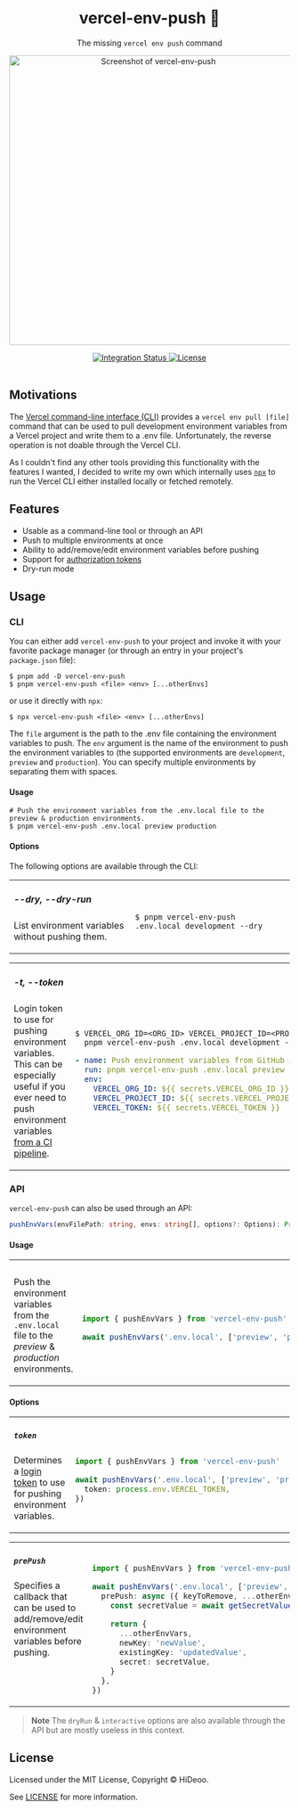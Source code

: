 <div align="center">
  <h1>vercel-env-push 🔏</h1>
  <p>The missing <code>vercel env push</code> command</p>
  <p>
    <a href="https://user-images.githubusercontent.com/494699/178267610-2843f230-f048-43d4-88b5-baba6ee00e4d.png" title="Screenshot of vercel-env-push">
      <img alt="Screenshot of vercel-env-push" src="https://user-images.githubusercontent.com/494699/178267610-2843f230-f048-43d4-88b5-baba6ee00e4d.png" width="520" />
    </a>
  </p>
</div>

<div align="center">
  <a href="https://github.com/HiDeoo/vercel-env-push/actions/workflows/integration.yml">
    <img alt="Integration Status" src="https://github.com/HiDeoo/vercel-env-push/actions/workflows/integration.yml/badge.svg" />
  </a>
  <a href="https://github.com/HiDeoo/vercel-env-push/blob/main/LICENSE">
    <img alt="License" src="https://badgen.net/github/license/hideoo/vercel-env-push" />
  </a>
  <br /><br />
</div>

## Motivations

The [Vercel command-line interface (CLI)](https://vercel.com/docs/cli) provides a `vercel env pull [file]` command that can be used to pull development environment variables from a Vercel project and write them to a .env file. Unfortunately, the reverse operation is not doable through the Vercel CLI.

As I couldn't find any other tools providing this functionality with the features I wanted, I decided to write my own which internally uses [`npx`](https://docs.npmjs.com/cli/v8/commands/npx) to run the Vercel CLI either installed locally or fetched remotely.

## Features

- Usable as a command-line tool or through an API
- Push to multiple environments at once
- Ability to add/remove/edit environment variables before pushing
- Support for [authorization tokens](https://vercel.com/docs/cli#introduction/global-options/token)
- Dry-run mode

## Usage

### CLI

You can either add `vercel-env-push` to your project and invoke it with your favorite package manager (or through an entry in your project's `package.json` file):

```shell
$ pnpm add -D vercel-env-push
$ pnpm vercel-env-push <file> <env> [...otherEnvs]
```

or use it directly with `npx`:

```shell
$ npx vercel-env-push <file> <env> [...otherEnvs]
```

The `file` argument is the path to the .env file containing the environment variables to push. The `env` argument is the name of the environment to push the environment variables to (the supported environments are `development`, `preview` and `production`). You can specify multiple environments by separating them with spaces.

#### Usage

```shell
# Push the environment variables from the .env.local file to the preview & production environments.
$ pnpm vercel-env-push .env.local preview production
```

#### Options

The following options are available through the CLI:

<table><tr><td width="400px" valign="top">

##### --dry, --dry-run

List environment variables without pushing them.

</td><td width="600px"><br>

```shell
$ pnpm vercel-env-push .env.local development --dry
```

</td></tr></table>

<table><tr><td width="400px" valign="top">

##### -t, --token

Login token to use for pushing environment variables. This can be especially useful if you ever need to push environment variables [from a CI pipeline](https://vercel.com/support/articles/using-vercel-cli-for-custom-workflows).

</td><td width="600px"><br>

```shell
$ VERCEL_ORG_ID=<ORG_ID> VERCEL_PROJECT_ID=<PROJECT_ID>
  pnpm vercel-env-push .env.local development -t <TOKEN>
```

```yaml
- name: Push environment variables from GitHub Actions
  run: pnpm vercel-env-push .env.local preview -t "$VERCEL_TOKEN"
  env:
    VERCEL_ORG_ID: ${{ secrets.VERCEL_ORG_ID }}
    VERCEL_PROJECT_ID: ${{ secrets.VERCEL_PROJECT_ID }}
    VERCEL_TOKEN: ${{ secrets.VERCEL_TOKEN }}
```

</td></tr></table>

### API

`vercel-env-push` can also be used through an API:

```ts
pushEnvVars(envFilePath: string, envs: string[], options?: Options): Promise<void>
```

#### Usage

<table><tr><td width="400px" valign="top">

#####

Push the environment variables from the `.env.local` file to the _preview_ & _production_ environments.

</td><td width="600px"><br>

```ts
import { pushEnvVars } from 'vercel-env-push'

await pushEnvVars('.env.local', ['preview', 'production'])
```

</td></tr></table>

#### Options

<table><tr><td width="400px" valign="top">

##### `token`

Determines a [login token](https://vercel.com/docs/cli#introduction/global-options/token) to use for pushing environment variables.

</td><td width="600px"><br>

```ts
import { pushEnvVars } from 'vercel-env-push'

await pushEnvVars('.env.local', ['preview', 'production'], {
  token: process.env.VERCEL_TOKEN,
})
```

</td></tr></table>

<table><tr><td width="400px" valign="top">

##### `prePush`

Specifies a callback that can be used to add/remove/edit environment variables before pushing.

</td><td width="600px"><br>

```ts
import { pushEnvVars } from 'vercel-env-push'

await pushEnvVars('.env.local', ['preview', 'production'], {
  prePush: async ({ keyToRemove, ...otherEnvVars }) => {
    const secretValue = await getSecretValueFromVault()

    return {
      ...otherEnvVars,
      newKey: 'newValue',
      existingKey: 'updatedValue',
      secret: secretValue,
    }
  },
})
```

</td></tr></table>

> **Note**
> The `dryRun` & `interactive` options are also available through the API but are mostly useless in this context.

## License

Licensed under the MIT License, Copyright © HiDeoo.

See [LICENSE](https://github.com/HiDeoo/vercel-env-push/blob/main/LICENSE) for more information.

